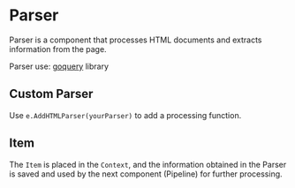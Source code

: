 # Parser
Parser is a component that processes HTML documents and extracts information from the page.

Parser use: [goquery](https://github.com/PuerkitoBio/goquery) library

## Custom Parser
Use `e.AddHTMLParser(yourParser)` to add a processing function.

## Item
The `Item` is placed in the `Context`, and the information obtained in the Parser is saved and used by the next component (Pipeline) for further processing.